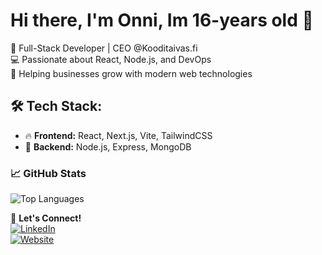 # Hi there, I'm Onni, Im 16-years old 👋


🚀 Full-Stack Developer | CEO @Kooditaivas.fi  
💻 Passionate about React, Node.js, and DevOps  
🎯 Helping businesses grow with modern web technologies  

## 🛠 Tech Stack:
- 🔥 **Frontend:** React, Next.js, Vite, TailwindCSS  
- 💾 **Backend:** Node.js, Express, MongoDB   

### 📈 GitHub Stats
![Top Languages](https://github-readme-stats.vercel.app/api/top-langs/?username=onni891&layout=compact&theme=dark)

🔗 **Let's Connect!**  
[![LinkedIn](https://img.shields.io/badge/LinkedIn-blue?logo=linkedin&logoColor=white)](https://www.linkedin.com/in/onni-kolehmainen-4471b6327/)  
[![Website](https://img.shields.io/badge/Website-portfolio?color=green)](https://kooditaivas.fi)  
